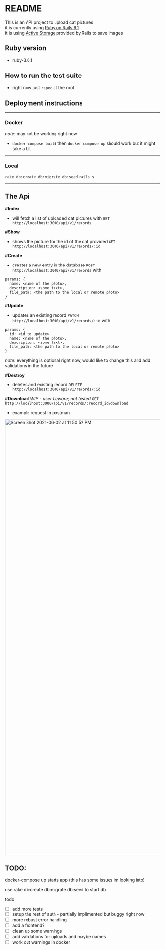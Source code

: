 # README

This is an API project to upload cat pictures \
it is currently using [Ruby on Rails 6.1](https://edgeguides.rubyonrails.org/6_1_release_notes.html) \
it is using [Active Storage](https://edgeguides.rubyonrails.org/active_storage_overview.html) provided by Rails to save images


## Ruby version
- ruby-3.0.1


## How to run the test suite
- right now just `rspec` at the root


## Deployment instructions
----------
### **Docker** 
  _note_: may not be working right now
  - `docker-compose build` then `docker-compose up` should work but it might take a bit

----------
### **Local**
  `rake db:create db:migrate db:seed`
  `rails s`
  
  
----------
## The Api

  **#Index**
  - will fetch a list of uploaded cat pictures with
  `GET http://localhost:3000/api/v1/records`

  **#Show**
  - shows the picture for the id of the cat provided
  `GET http://localhost:3000/api/v1/records/:id`

  **#Create**
  - creates a new entry in the database
  `POST http://localhost:3000/api/v1/records`
  with
  ```
  params: {
    name: <name of the photo>,
    description: <some text>,
    file_path: <the path to the local or remote photo>
  }
  ```

  **#Update**
  - updates an existing record
  `PATCH  http://localhost:3000/api/v1/records/:id`
    with
  ```
  params: {
    id: <id to update>
    name: <name of the photo>,
    description: <some text>,
    file_path: <the path to the local or remote photo>
  }
  ```
  _note_: everything is optional right now, would like to change this and add validations in the future

  **#Destroy**
  - deletes and existing record
  `DELETE  http://localhost:3000/api/v1/records/:id`

  **#Download** _WIP - user beware; not tested_
  `GET  http://localhost:3000/api/v1/records/:record_id/download`

- example request in postman

<img width="1413" alt="Screen Shot 2021-06-02 at 11 50 52 PM" src="https://user-images.githubusercontent.com/37341069/120584149-6a26c500-c3fd-11eb-9467-214ae71cfb3e.png">


## TODO:
docker-compose up starts app (this has some issues im looking into)

use rake db:create db:migrate db:seed to start db

todo

- [ ] add more tests
- [ ] setup the rest of auth - partially implimented but buggy right now
- [ ] more robust error handling
- [ ] add a frontend?
- [ ] clean up some warnings
- [ ] add validations for uploads and maybe names
- [ ] work out warnings in docker
